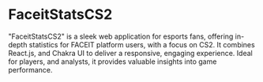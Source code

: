 # FaceitStatsCS2
"FaceitStatsCS2" is a sleek web application for esports fans, offering in-depth statistics for FACEIT platform users, with a focus on CS2. It combines React.js, and Chakra UI to deliver a responsive, engaging experience. Ideal for players, and analysts, it provides valuable insights into game performance.
